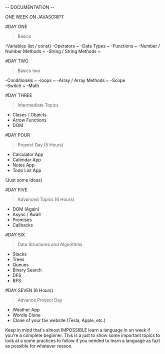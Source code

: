 -- DOCUMENTATION --

 
ONE WEEK ON JAVASCRIPT


#DAY ONE

> Basics 

-Variables (let / const)
-Operators                  ~
-Data Types                 ~
-Functions                  ~
-Number / Number Methods    ~
-String / String Methods    ~


#DAY TWO

> Basics two

-Conditionals               ~
-loops                      ~
-Array / Array Methods      ~
-Scope                      
-Switch                     ~
-Math


#DAY THREE 

> Intermediate Topics

- Clases / Objects
- Arrow Functions
- DOM


#DAY FOUR

> Proyect Day (5 Hours)

- Calculator App
- Calendar App
- Notes App
- Todo List App

(Just some ideas)

#DAY FIVE

> Advanced Topics (6 Hours)

- DOM (Again)
- Async / Await
- Promises
- Callbacks

#DAY SIX 

> Data Structures and Algorithms

- Stacks
- Trees 
- Queues
- Binary Search
- DFS
- BFS


#DAY SEVEN (6 Hours)

> Advance Proyect Day

- Weather App
- Wordle Clone
- Clone of your fav website (Tesla, Apple, etc.)

Keep in mind that's almost IMPOSSIBLE learn a language in on week
if you're a complete beginner. This is a just to show some important 
topics to look at a some practices to follow if you needed to learn a language as fazt as possible for whatever reason.








